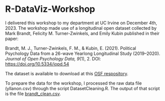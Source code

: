 # R-DataViz-Workshop
I delivered this workshop to my department at UC Irvine on December 4th, 2023. The workshop made use of a longitudinal open dataset collected by Mark Brandt, Felicity M. Turner-Zwinkels, and Emily Kubin published in their paper:

Brandt, M. J., Turner-Zwinkels, F. M., & Kubin, E. (2021). Political Psychology Data from a 26-wave Yearlong Longitudinal Study (2019–2020). _Journal of Open Psychology Data, 9_(1), 2. DOI: https://doi.org/10.5334/jopd.54 

The dataset is available to download at this [OSF respository](https://osf.io/3pwvb/).

To prepare the data for the workshop, I processed the raw data file (yllanon.csv) through the script DatasetCleaning.R. The output of that script is the file [brandt_clean.csv](https://github.com/shirispitzsiddiqi/R-DataViz-Workshop/blob/825d49751dae84f9cc9b6ae22fcaea9da7453fd6/brandt_clean.csv).
